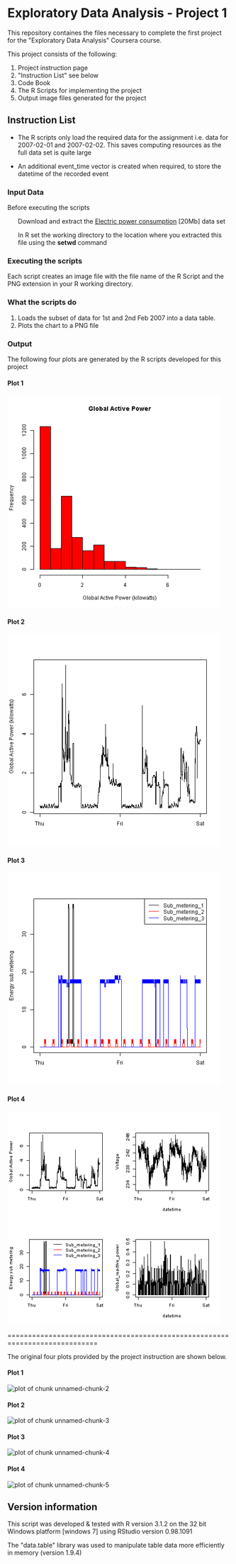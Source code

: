 # Exploratory Data Analysis - Project 1

This repository containes the files necessary to complete the first project for the "Exploratory Data Analysis"
Coursera course.

This project consists of the following:

1. Project instruction page
2. "Instruction List" see below
3. Code Book
4. The R Scripts for implementing the project
5. Output image files generated for the project

## Instruction List

* The R scripts only load the required data for the assignment i.e. data for 2007-02-01 and
2007-02-02. This saves computing resources as the full data set is quite large

* An additional event_time vector is created when required, to store the datetime of the recorded event

### Input Data

Before executing the scripts 
<ul class="task-list">
<li><p>Download and extract the <a href="https://d396qusza40orc.cloudfront.net/exdata%2Fdata%2Fhousehold_power_consumption.zip">Electric power consumption</a> [20Mb] data set </p></li>
<li><p>In R set the working directory to the location where you extracted this file using the <b>setwd</b> command</p></li>
</ul>


### Executing the scripts

Each script creates an image file with the file name of the R Script and the PNG extension in your R working directory.

### What the scripts do

1. Loads the subset of data for 1st and 2nd Feb 2007 into a data table.
2. Plots the chart to a PNG file

### Output

The following four plots are generated by the R scripts developed for this project

#### Plot 1


![plot1](plot1.png) 


#### Plot 2

![plot2](plot2.png)


#### Plot 3

![plot3](plot3.png)


#### Plot 4

![plot4](plot4.png)

============================================================================

The original four plots provided by the project instruction are shown below. 

#### Plot 1


![plot of chunk unnamed-chunk-2](figure/unnamed-chunk-2.png) 


#### Plot 2

![plot of chunk unnamed-chunk-3](figure/unnamed-chunk-3.png) 


#### Plot 3

![plot of chunk unnamed-chunk-4](figure/unnamed-chunk-4.png) 


#### Plot 4

![plot of chunk unnamed-chunk-5](figure/unnamed-chunk-5.png) 

## Version information

This script was developed & tested with R version 3.1.2 on the 32 bit Windows platform [windows 7] using RStudio version 0.98.1091

The "data.table" library was used to manipulate table data more efficiently in memory (version 1.9.4)